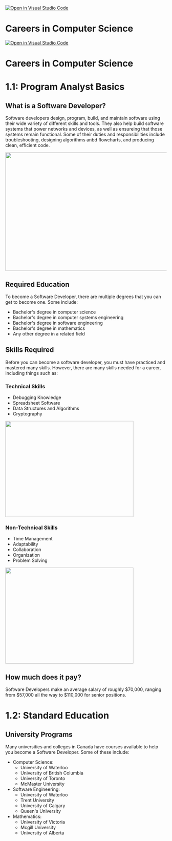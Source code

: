 [![Open in Visual Studio Code](https://classroom.github.com/assets/open-in-vscode-c66648af7eb3fe8bc4f294546bfd86ef473780cde1dea487d3c4ff354943c9ae.svg)](https://classroom.github.com/online_ide?assignment_repo_id=8840515&assignment_repo_type=AssignmentRepo)
# Careers in Computer Science
[![Open in Visual Studio Code](https://classroom.github.com/assets/open-in-vscode-c66648af7eb3fe8bc4f294546bfd86ef473780cde1dea487d3c4ff354943c9ae.svg)](https://classroom.github.com/online_ide?assignment_repo_id=8750751&assignment_repo_type=AssignmentRepo)
# Careers in Computer Science
 
# 1.1: Program Analyst Basics
 
 
## What is a Software Developer?
Software developers design, program, build, and maintain software using their wide variety of different skills and tools. They also help build software systems that power networks and devices, as well as ensureing that those systems remain functional. Some of their duties and responsibilities include troubleshooting, designing algorithms anbd flowcharts, and producing clean, efficient code.
 
 
<img src="https://www.yoh.com/hubfs/Thoughtful%20young%20programmer%20coding%20on%20computer%20in%20the%20evening%20at%20home.jpeg" width="600" height="370">
 

## Required Education
To become a Software Developer, there are multiple degrees that you can get to become one. Some include:
 
- Bachelor's degree in computer science
- Bachelor's degree in computer systems engineering
- Bachelor's degree in software engineering
- Bachelor's degree in mathematics
- Any other degree in a related field
 
 
## Skills Required
 
Before you can become a software developer, you must have practiced and mastered many skills. However, there are many skills needed for a career, including things such as:
 
### Technical Skills
 - Debugging Knowledge
 - Spreadsheet Software
 - Data Structures and Algorithms
 - Cryptography
 
 <img src="https://cdn-employer-wp.arc.dev/wp-content/uploads/2022/04/software-development-costs-1128x635.jpg" width="400" height="300">
 
### Non-Technical Skills
 - Time Management
 - Adaptability
 - Collaboration
 - Organization
 - Problem Solving
 
 
 <img src="https://www.qlik.com/blog/assets/uploads/images/gettyimages-679762242.jpg" width="400" height="300">
 
 
 ## How much does it pay?
 Software Developers make an average salary of roughly $70,000, ranging from $57,000 all the way to $110,000 for senior positions.
 
 # 1.2: Standard Education
 
 
 ## University Programs
Many universities and colleges in Canada have courses available to help you become a Software Developer. Some of these include:
 
- Computer Science:
    - University of Waterloo
    - University of British Columbia
    - University of Toronto
    - McMaster University
- Software Engineering:
    - University of Waterloo
    - Trent University
    - University of Calgary
    - Queen's University
- Mathematics:
    - University of Victoria
    - Mcgill University
    - University of Alberta
 